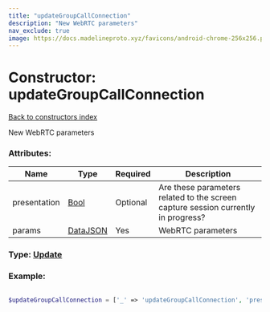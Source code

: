 ```yaml
---
title: "updateGroupCallConnection"
description: "New WebRTC parameters"
nav_exclude: true
image: https://docs.madelineproto.xyz/favicons/android-chrome-256x256.png
---
```

# Constructor: updateGroupCallConnection  
[Back to constructors index](/API_docs/constructors/index.html)



New WebRTC parameters

### Attributes:

| Name     |    Type       | Required | Description |
|----------|---------------|----------|-------------|
|presentation|[Bool](/API_docs/types/Bool.html) | Optional|Are these parameters related to the screen capture session currently in progress?|
|params|[DataJSON](/API_docs/types/DataJSON.html) | Yes|WebRTC parameters|



### Type: [Update](/API_docs/types/Update.html)


### Example:

```php

$updateGroupCallConnection = ['_' => 'updateGroupCallConnection', 'presentation' => Bool, 'params' => DataJSON];
```  
